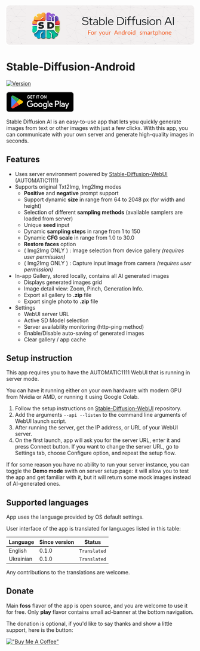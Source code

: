 ![Header](docs/assets/github-header-image.png)

# Stable-Diffusion-Android

[![Version](https://img.shields.io/badge/Version-0.2.0-green)](https://github.com/ShiftHackZ/Stable-Diffusion-Android/releases)


[![Google Play](docs/assets/google_play.png)](https://play.google.com/store/apps/details?id=com.shifthackz.aisdv1.app)

Stable Diffusion AI is an easy-to-use app that lets you quickly generate images from text or other images with just a few clicks. With this app, you can communicate with your own server and generate high-quality images in seconds.

## Features

- Uses server environment powered by [Stable-Diffusion-WebUI](https://github.com/AUTOMATIC1111/stable-diffusion-webui) (AUTOMATIC1111)
- Supports original Txt2Img, Img2Img modes
  - **Positive** and **negative** prompt support
  - Support dynamic **size** in range from 64 to 2048 px (for width and height)
  - Selection of different **sampling methods** (available samplers are loaded from server)
  - Unique **seed** input
  - Dynamic **sampling steps** in range from 1 to 150
  - Dynamic **CFG scale** in range from 1.0 to 30.0
  - **Restore faces** option
  - ( Img2Img ONLY ) : Image selection from device gallery _(requires user permission)_
  - ( Img2Img ONLY ) : Capture input image from camera _(requires user permission)_
- In-app Gallery, stored locally, contains all AI generated images
  - Displays generated images grid
  - Image detail view: Zoom, Pinch, Generation Info. 
  - Export all gallery to **.zip** file
  - Export single photo to **.zip** file
- Settings
  - WebUI server URL
  - Active SD Model selection
  - Server availability monitoring (http-ping method)
  - Enable/Disable auto-saving of generated images
  - Clear gallery / app cache

## Setup instruction

This app requires you to have the AUTOMATIC1111 WebUI that is running in server mode.

You can have it running either on your own hardware with modern GPU from Nvidia or AMD, or running it using Google Colab. 

1. Follow the setup instructions on [Stable-Diffusion-WebUI](https://github.com/AUTOMATIC1111/stable-diffusion-webui) repository.
2. Add the arguments `--api --listen` to the command line arguments of WebUI launch script.
3. After running the server, get the IP address, or URL of your WebUI server.
4. On the first launch, app will ask you for the server URL, enter it and press Connect button. If you want to change the server URL, go to Settings tab, choose Configure option, and repeat the setup flow.

If for some reason you have no ability to run your server instance, you can toggle the **Demo mode** swith on server setup page: it will allow you to test the app and get familiar with it, but it will return some mock images instead of AI-generated ones.

## Supported languages

App uses the language provided by OS default settings.

User interface of the app is translated for languages listed in this table:

| Language | Since version | Status |
| --- | --- | --- |
| English | 0.1.0 | `Translated` |
| Ukrainian | 0.1.0 | `Translated` |

Any contributions to the translations are welcome.

## Donate

Main **foss** flavor of the app is open source, and you are welcome to use it for free. 
Only **play** flavor contains small ad-banner at the bottom navigation.

The donation is optional, if you'd like to say thanks and show a little support, here is the button:

[!["Buy Me A Coffee"](https://www.buymeacoffee.com/assets/img/custom_images/orange_img.png)](https://www.buymeacoffee.com/shifthackz)
